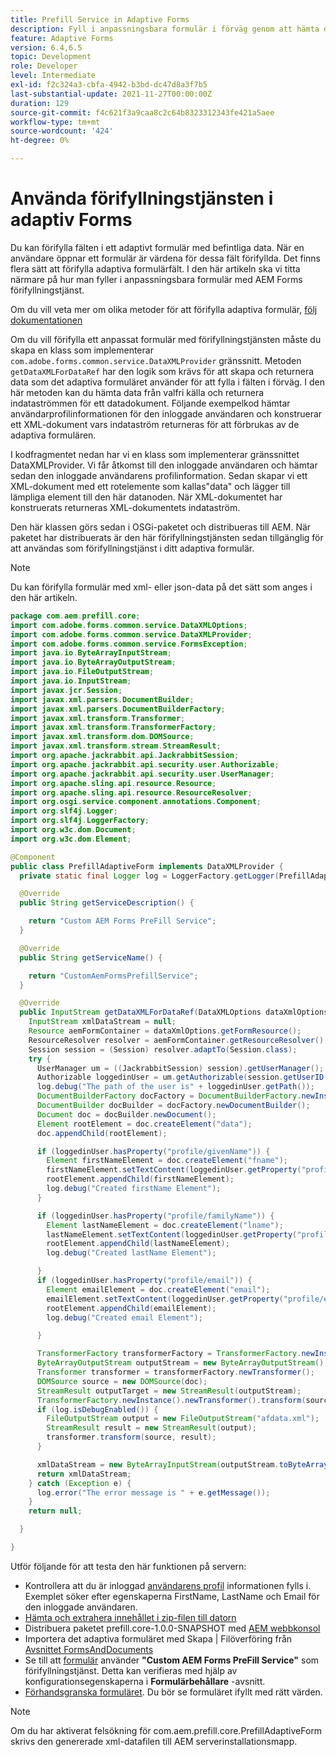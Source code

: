 ```yaml
---
title: Prefill Service in Adaptive Forms
description: Fyll i anpassningsbara formulär i förväg genom att hämta data från backend-datakällor.
feature: Adaptive Forms
version: 6.4,6.5
topic: Development
role: Developer
level: Intermediate
exl-id: f2c324a3-cbfa-4942-b3bd-dc47d8a3f7b5
last-substantial-update: 2021-11-27T00:00:00Z
duration: 129
source-git-commit: f4c621f3a9caa8c2c64b8323312343fe421a5aee
workflow-type: tm+mt
source-wordcount: '424'
ht-degree: 0%

---
```


# Använda förifyllningstjänsten i adaptiv Forms

Du kan förifylla fälten i ett adaptivt formulär med befintliga data. När en användare öppnar ett formulär är värdena för dessa fält förifyllda. Det finns flera sätt att förifylla adaptiva formulärfält. I den här artikeln ska vi titta närmare på hur man fyller i anpassningsbara formulär med AEM Forms förifyllningstjänst.

Om du vill veta mer om olika metoder för att förifylla adaptiva formulär, [följ dokumentationen](https://helpx.adobe.com/experience-manager/6-4/forms/using/prepopulate-adaptive-form-fields.html#AEMFormsprefillservice)

Om du vill förifylla ett anpassat formulär med förifyllningstjänsten måste du skapa en klass som implementerar `com.adobe.forms.common.service.DataXMLProvider` gränssnitt. Metoden `getDataXMLForDataRef` har den logik som krävs för att skapa och returnera data som det adaptiva formuläret använder för att fylla i fälten i förväg. I den här metoden kan du hämta data från valfri källa och returnera indataströmmen för ett datadokument. Följande exempelkod hämtar användarprofilinformationen för den inloggade användaren och konstruerar ett XML-dokument vars indataström returneras för att förbrukas av de adaptiva formulären.

I kodfragmentet nedan har vi en klass som implementerar gränssnittet DataXMLProvider. Vi får åtkomst till den inloggade användaren och hämtar sedan den inloggade användarens profilinformation. Sedan skapar vi ett XML-dokument med ett rotelemente som kallas&quot;data&quot; och lägger till lämpliga element till den här datanoden. När XML-dokumentet har konstruerats returneras XML-dokumentets indataström.

Den här klassen görs sedan i OSGi-paketet och distribueras till AEM. När paketet har distribuerats är den här förifyllningstjänsten sedan tillgänglig för att användas som förifyllningstjänst i ditt adaptiva formulär.

>[!NOTE]
>
>Du kan förifylla formulär med xml- eller json-data på det sätt som anges i den här artikeln.

```java
package com.aem.prefill.core;
import com.adobe.forms.common.service.DataXMLOptions;
import com.adobe.forms.common.service.DataXMLProvider;
import com.adobe.forms.common.service.FormsException;
import java.io.ByteArrayInputStream;
import java.io.ByteArrayOutputStream;
import java.io.FileOutputStream;
import java.io.InputStream;
import javax.jcr.Session;
import javax.xml.parsers.DocumentBuilder;
import javax.xml.parsers.DocumentBuilderFactory;
import javax.xml.transform.Transformer;
import javax.xml.transform.TransformerFactory;
import javax.xml.transform.dom.DOMSource;
import javax.xml.transform.stream.StreamResult;
import org.apache.jackrabbit.api.JackrabbitSession;
import org.apache.jackrabbit.api.security.user.Authorizable;
import org.apache.jackrabbit.api.security.user.UserManager;
import org.apache.sling.api.resource.Resource;
import org.apache.sling.api.resource.ResourceResolver;
import org.osgi.service.component.annotations.Component;
import org.slf4j.Logger;
import org.slf4j.LoggerFactory;
import org.w3c.dom.Document;
import org.w3c.dom.Element;

@Component
public class PrefillAdaptiveForm implements DataXMLProvider {
  private static final Logger log = LoggerFactory.getLogger(PrefillAdaptiveForm.class);

  @Override
  public String getServiceDescription() {

    return "Custom AEM Forms PreFill Service";
  }

  @Override
  public String getServiceName() {

    return "CustomAemFormsPrefillService";
  }

  @Override
  public InputStream getDataXMLForDataRef(DataXMLOptions dataXmlOptions) throws FormsException {
    InputStream xmlDataStream = null;
    Resource aemFormContainer = dataXmlOptions.getFormResource();
    ResourceResolver resolver = aemFormContainer.getResourceResolver();
    Session session = (Session) resolver.adaptTo(Session.class);
    try {
      UserManager um = ((JackrabbitSession) session).getUserManager();
      Authorizable loggedinUser = um.getAuthorizable(session.getUserID());
      log.debug("The path of the user is" + loggedinUser.getPath());
      DocumentBuilderFactory docFactory = DocumentBuilderFactory.newInstance();
      DocumentBuilder docBuilder = docFactory.newDocumentBuilder();
      Document doc = docBuilder.newDocument();
      Element rootElement = doc.createElement("data");
      doc.appendChild(rootElement);

      if (loggedinUser.hasProperty("profile/givenName")) {
        Element firstNameElement = doc.createElement("fname");
        firstNameElement.setTextContent(loggedinUser.getProperty("profile/givenName")[0].getString());
        rootElement.appendChild(firstNameElement);
        log.debug("Created firstName Element");
      }

      if (loggedinUser.hasProperty("profile/familyName")) {
        Element lastNameElement = doc.createElement("lname");
        lastNameElement.setTextContent(loggedinUser.getProperty("profile/familyName")[0].getString());
        rootElement.appendChild(lastNameElement);
        log.debug("Created lastName Element");

      }
      if (loggedinUser.hasProperty("profile/email")) {
        Element emailElement = doc.createElement("email");
        emailElement.setTextContent(loggedinUser.getProperty("profile/email")[0].getString());
        rootElement.appendChild(emailElement);
        log.debug("Created email Element");

      }

      TransformerFactory transformerFactory = TransformerFactory.newInstance();
      ByteArrayOutputStream outputStream = new ByteArrayOutputStream();
      Transformer transformer = transformerFactory.newTransformer();
      DOMSource source = new DOMSource(doc);
      StreamResult outputTarget = new StreamResult(outputStream);
      TransformerFactory.newInstance().newTransformer().transform(source, outputTarget);
      if (log.isDebugEnabled()) {
        FileOutputStream output = new FileOutputStream("afdata.xml");
        StreamResult result = new StreamResult(output);
        transformer.transform(source, result);
      }

      xmlDataStream = new ByteArrayInputStream(outputStream.toByteArray());
      return xmlDataStream;
    } catch (Exception e) {
      log.error("The error message is " + e.getMessage());
    }
    return null;

  }

}
```

Utför följande för att testa den här funktionen på servern:

* Kontrollera att du är inloggad [användarens profil](http://localhost:4502/security/users.html) informationen fylls i. Exemplet söker efter egenskaperna FirstName, LastName och Email för den inloggade användaren.
* [Hämta och extrahera innehållet i zip-filen till datorn](assets/prefillservice.zip)
* Distribuera paketet prefill.core-1.0.0-SNAPSHOT med [AEM webbkonsol](http://localhost:4502/system/console/bundles)
* Importera det adaptiva formuläret med Skapa | Filöverföring från [Avsnittet FormsAndDocuments](http://localhost:4502/aem/forms.html/content/dam/formsanddocuments)
* Se till att [formulär](http://localhost:4502/editor.html/content/forms/af/prefill.html) använder **&quot;Custom AEM Forms PreFill Service&quot;** som förifyllningstjänst. Detta kan verifieras med hjälp av konfigurationsegenskaperna i **Formulärbehållare** -avsnitt.
* [Förhandsgranska formuläret](http://localhost:4502/content/dam/formsanddocuments/prefill/jcr:content?wcmmode=disabled). Du bör se formuläret ifyllt med rätt värden.

>[!NOTE]
>
>Om du har aktiverat felsökning för com.aem.prefill.core.PrefillAdaptiveForm skrivs den genererade xml-datafilen till AEM serverinstallationsmapp.


